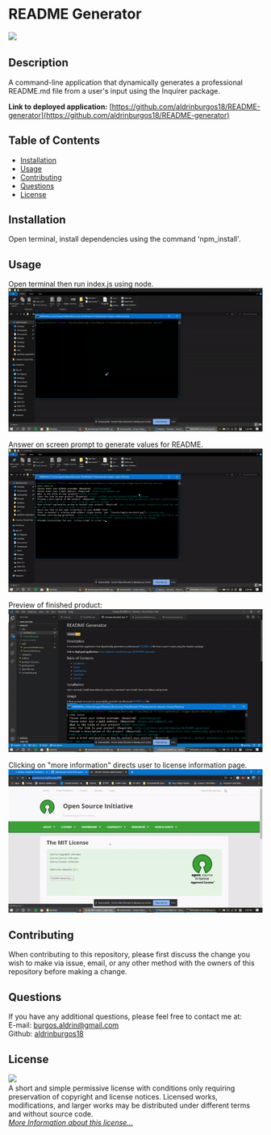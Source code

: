 # README Generator

![](https://img.shields.io/badge/License-MIT-yellow.svg)

## Description

A command-line application that dynamically generates a professional README.md file from a user's input using the Inquirer package.

**Link to deployed application:** [https://github.com/aldrinburgos18/README-generator](https://github.com/aldrinburgos18/README-generator)

## Table of Contents

- [Installation](#installation)
- [Usage](#usage)
- [Contributing](#contributing)
- [Questions](#questions)
- [License](#license)

## Installation

Open terminal, install dependencies using the command 'npm_install'.

## Usage

Open terminal then run index.js using node.  
![Terminal](./src/img/screenshot1.gif)

Answer on screen prompt to generate values for README.  
![Prompt](./src/img/screenshot2.gif)

Preview of finished product:  
![Fininshed Product](./src/img/screenshot3.gif)

Clicking on "more information" directs user to license information page.
![License](./src/img/screenshot4.gif)

## Contributing

When contributing to this repository, please first discuss the change you wish to make via issue, email, or any other method with the owners of this repository before making a change.

## Questions

If you have any additional questions, please feel free to contact me at:  
E-mail: burgos.aldrin@gmail.com  
Github: [aldrinburgos18](https://github.com/aldrinburgos18)

## License

![](https://img.shields.io/badge/License-MIT-yellow.svg)  
A short and simple permissive license with conditions only requiring preservation of copyright and license notices. Licensed works, modifications, and larger works may be distributed under different terms and without source code.  
_[More Information about this license...](https://opensource.org/licenses/MIT)_
